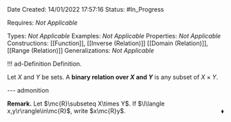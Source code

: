 <br />
<br />

Date Created: 14/01/2022 17:57:16
Status: #In_Progress

Requires: _Not Applicable_

Types: _Not Applicable_
Examples: _Not Applicable_ 
Properties: _Not Applicable_
Constructions: [[Function]], [[Inverse (Relation)]] [[Domain (Relation)]], [[Range (Relation)]]
Generalizations: _Not Applicable_


!!! ad-Definition Definition.

Let $X$ and $Y$ be sets. A **binary relation over $X$ and $Y$** is any subset of $X\times Y$.

--- admonition

**Remark.** Let $\mc{R}\subseteq X\times Y$. If $\l\langle x,y\r\rangle\in\mc{R}$, write $x\mc{R}y$.<span style="float:right;">$\blacklozenge$</span>
